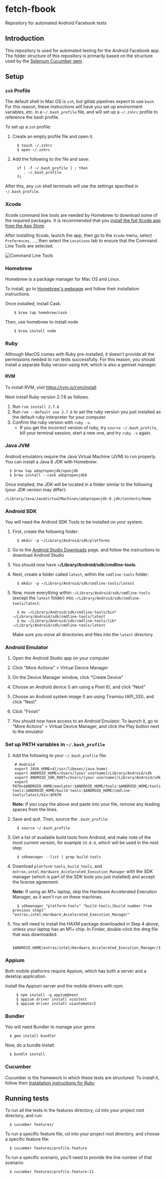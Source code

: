 # fetch-fbook
Repository for automated Android Facebook tests

## Introduction

This repository is used for automated testing for the Android Facebook app. The folder structure of this repository is primarily based on the structure used by the [Selenium Cucumber gem](https://github.com/selenium-cucumber/selenium-cucumber-ruby).

## Setup

### `zsh` Profile
The default shell in Mac OS is `zsh`, but gitlab pipelines expect to use `bash`. For this reason, these instructions will have you set up environment variables, etc. in a `~/.bash_profile` file, and will set up a `~/.zshrc` profile to reference the bash profile.

To set up a `zsh` profile:

1. Create an empty profile file and open it.

         $ touch ~/.zshrc
         $ open ~/.zshrc

2. Add the following to the file and save:

         if [ -f ~/.bash_profile ] ; then
            . ~/.bash_profile
         fi

After this, any `zsh` shell terminals will use the settings specified in `~/.bash_profile`.

### Xcode
Xcode command line tools are needed by Homebrew to download some of the required packages. It is recommended that you [install the full Xcode app from the App Store](https://apps.apple.com/us/app/xcode/id497799835?mt=12).

After installing Xcode, launch the app, then go to the `Xcode` menu, select `Preferences...`, then select the `Locations` tab to ensure that the Command Line Tools are selected.

![Command Line Tools](images/command-line-tools.png)

### Homebrew
Homebrew is a package manager for Mac OS and Linux.

To install, go to [Homebrew's webpage](https://brew.sh/) and follow their installation instructions.

Once installed, install Cask.

        $ brew tap homebrew/cask

Then, use homebrew to install node

        $ brew install node

### Ruby
Although MacOS comes with Ruby pre-installed, it doesn't provide all the permissions needed to run tests successfully. For this reason, you should install a separate Ruby version using `RVM`, which is also a gemset manager.

#### RVM

To install RVM, visit https://rvm.io/rvm/install

Next install Ruby version 2.7.6 as follows.

1. Run `rvm install 2.7.6`
2. Run `rvm --default use 2.7.6` to set the ruby version you just installed as the default ruby interpreter for your computer.
3. Confirm the ruby version with `ruby -v`.
   * If you get the incorrect version of ruby, try `source ~/.bash_profile`, kill your terminal session, start a new one, and try `ruby -v` again.

### Java JVM

Android emulators require the Java Virtual Machine (JVM) to run properly. You can install a Java 8 JDK with Homebrew:

      $ brew tap adoptopenjdk/openjdk
      $ brew install --cask adoptopenjdk8

Once installed, the JDK will be located in a folder similar to the following (your JDK version may differ):

    /Library/Java/JavaVirtualMachines/adoptopenjdk-8.jdk/Contents/Home

### Android SDK

You will need the Android SDK Tools to be installed on your system.

1. First, create the following folder:

         $ mkdir -p ~/Library/Android/sdk/platforms

2. Go to the [Android Studio Downloads](https://developer.android.com/studio#downloads) page, and follow the instructions to download Android Studio

3. You should now have **~/Library/Android/sdk/cmdline-tools**.

4. Next, create a folder called `latest`, within the `cmdline-tools` folder:

         $ mkdir -p ~/Library/Android/sdk/cmdline-tools/latest

5. Now, move everything within `~/Library/Android/sdk/cmdline-tools` (except the `latest` folder) into `~/Library/Android/sdk/cmdline-tools/latest`:

         $ mv ~/Library/Android/sdk/cmdline-tools/bin* ~/Library/Android/sdk/cmdline-tools/latest
         $ mv ~/Library/Android/sdk/cmdline-tools/lib* ~/Library/Android/sdk/cmdline-tools/latest

   Make sure you move all directories and files into the `latest` directory.

### Android Emulator

1. Open the Android Studio app on your computer

2. Click "More Actions" > Virtual Device Manager

3. On the Device Manager window, click "Create Device"

4. Choose an Android device (I am using a Pixel 6), and click "Next"

5. Choose an Android system image (I am using Tiramisu (API_33)), and click "Next"

6. Click "Finish"

7. You should now have access to an Android Emulator. To launch it, go to "More Actions" > Virtual Device Manager, and click the Play button next to the emulator

### Set up PATH variables in `~/.bash_profile`

1. Add the following to your `~/.bash_profile` file:

        # Android 
        export JAVA_HOME=$(/usr/libexec/java_home)
        export ANDROID_HOME=/Users/[your username]/Library/Android/sdk
        export ANDROID_SDK_ROOT=/Users/[your username]/Library/Android/sdk
        export PATH=$ANDROID_HOME/emulator:$ANDROID_HOME/tools:$ANDROID_HOME/tools/bin:$ANDROID_HOME/platform-tools:$ANDROID_HOME/build-tools:$ANDROID_HOME/cmdline-tools/latest/bin:$PATH

   **Note:** If you copy the above and paste into your file, remove any leading spaces from the lines.


2. Save and quit. Then, source the `.bash_profile`:

         $ source ~/.bash_profile

3. Get a list of available build tools from Android, and make note of the most current version, for example `33.0.0`, which will be used in the next step:

         $ sdkmanager --list | grep build-tools

4. Download `platform-tools`, `build_tools`, and `extras;intel;Hardware_Accelerated_Execution_Manager` with the SDK manager (which is part of the SDK tools you just installed) and accept the license agreement.


   **Note:** If using an M1+ laptop, skip the Hardware Accelerated Execution Manager, as it won't run on these machines.

         $ sdkmanager "platform-tools" "build-tools;[build number from previous step]" "extras;intel;Hardware_Accelerated_Execution_Manager"

5. You will need to install the HAXM package downloaded in Step 4 above, unless your laptop has an M1+ chip. In Finder, double-click the dmg file that was downloaded.

            $ANDROID_HOME/extras/intel/Hardware_Accelerated_Execution_Manager/IntelHAXM_[version].dmg

### Appium
Both mobile platforms require Appium, which has both a server and a desktop application.

   Install the Appium server and the mobile drivers with npm.

         $ npm install -g appium@next
         $ appium driver install xcuitest
         $ appium driver install uiautomator2

### Bundler

You will need Bundler to manage your gems

      $ gem install bundler

Now, do a bundle install:
   
      $ bundle install

### Cucumber

Cucumber is the framework in which these tests are structured. To install it, follow their [Installation instructions for Ruby](https://cucumber.io/docs/installation/ruby/)

## Running tests

To run all the tests in the features directory, cd into your project root directory, and run:

      $ cucumber features/ 

To run a specific feature file, cd into your project root directory, and choose a specific feature file:

      $ cucumber features/profile.feature 

To run a specific scenario, you'll need to provide the line number of that scenario:

      $ cucumber features/profile.feature:11 